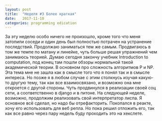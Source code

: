 ```yaml
---
layout: post
title:  "Неделя #3 Более краткая"
date:   2017-11-10
categories: programming edication
---
```

За эту неделю особо ничего не произошло, кроме того что меня затопили соседи и один день был полностью потрачен на устранение последствий. Продолжаю заниматься тем же самым. Продвигаюсь в том же темпе по матану и линейке, чуть больше решая упражнений чем занимаюсь теорией. Думаю сегодня закончу учебник Introduction to computation, под конец там пошли обзоры нормальной такой академической теории. В основном про сложность алгоритмов P и NP. Эта тема мне не зашла как в смысле того что я понял так и в смысле интереса. Но позже я в любом случае с этим столкнусь изучая какую-то другую тему, так как все взаимосвязано, и возможно она мне откроется с другой стороны.
Чуть продвинулся в реализации своей соц сети, а соответственно в django и в питоне. На следующей неделе, возможно, продолжим реализовать свой интерпретатор лиспа. Я основное всё сделал, но надо бы отрефакторить. Покопался в реакте, хочу его использовать для веб репла. Но пока решил отложить его, так как все равно через пару недель буду проходить это на хекслете.